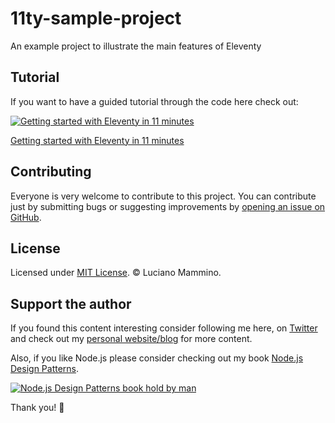 # 11ty-sample-project

An example project to illustrate the main features of Eleventy

## Tutorial

If you want to have a guided tutorial through the code here check out: 

[![Getting started with Eleventy in 11 minutes](https://res.cloudinary.com/practicaldev/image/fetch/s--0Y5ZbgTZ--/c_imagga_scale,f_auto,fl_progressive,h_420,q_auto,w_1000/https://dev-to-uploads.s3.amazonaws.com/i/4cvimfhyrpd7mfipxtz6.png)](https://dev.to/loige/getting-started-with-eleventy-in-11-minutes-496j)

[Getting started with Eleventy in 11 minutes](https://dev.to/loige/getting-started-with-eleventy-in-11-minutes-496j)


## Contributing

Everyone is very welcome to contribute to this project.
You can contribute just by submitting bugs or suggesting improvements by
[opening an issue on GitHub](https://github.com/lmammino/11ty-sample-project/issues).


## License

Licensed under [MIT License](LICENSE). © Luciano Mammino.


## Support the author

If you found this content interesting consider following me here, on [Twitter](https://twitter.com/loige) and check out my [personal website/blog](https://loige.co) for more content.

Also, if you like Node.js please consider checking out my book [Node.js Design Patterns](https://www.nodejsdesignpatterns.com/).

[![Node.js Design Patterns book hold by man](https://dev-to-uploads.s3.amazonaws.com/i/gm3sfzusx8s8bhpbpid0.png)](https://www.nodejsdesignpatterns.com/)

Thank you! 👋
